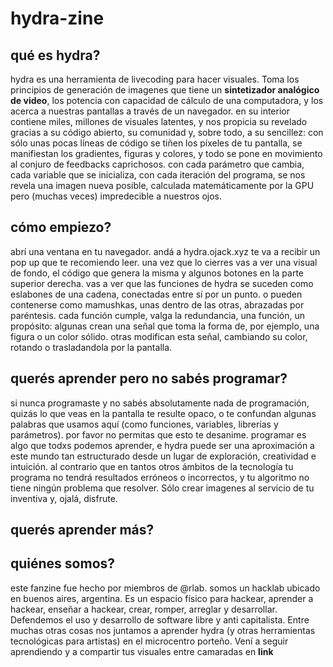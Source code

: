 # hydra-zine

## qué es hydra?
<!-- hydra emula las posibilidades de un sintetizador de video analógico y nos permite trasladarlas a la ventana de un navegador. 
podemos realizar visuales en tiempo real con sólo unas pocas líneas de código. encadenando unas cuantas funciones de javascript podemos generar imagenes en movimiento -->
<!-- con cada parámetro que cambia se nos revela otra imagen posible, y con cada ejecución de nuestro código se nos propicia una imagen nueva, distinta.  -->


<!-- hydra es una herramienta de livecoding para hacer visuales. que emula las posibilidades de un **sintetizador de video analógico** y las vuelca en la pantalla de tu navegador. -->

hydra es una herramienta de livecoding para hacer visuales. Toma los principios de generación de imagenes que tiene un **sintetizador analógico de video**, los potencia con capacidad de cálculo de una computadora,<!-- añade una pizca de la magia de internet,--> y los acerca a nuestras pantallas a través de un navegador. 
en su interior contiene miles, millones de visuales latentes, y nos propicia su revelado gracias a su código abierto, su comunidad y, sobre todo, a su sencillez: con sólo unas pocas líneas de código se tiñen los píxeles de tu pantalla, se manifiestan los gradientes, figuras y colores, y todo se pone en movimiento al conjuro de feedbacks caprichosos.
con cada parámetro que cambia, cada variable que se inicializa, con cada iteración del programa, se nos revela una imagen nueva posible, calculada matemáticamente por la GPU pero (muchas veces) impredecible a nuestros ojos. 

<!-- ## cómo funciona?
detrás de escena utiliza webGL para generar visuales. 
es una librería de javascript. 
una librería es el código que alguien (en este caso **olivia jack**) escribió para que otrxs reutilicen.  -->

## cómo empiezo?
abrí una ventana en tu navegador. andá a hydra.ojack.xyz
te va a recibir un pop up que te recomiendo leer. una vez que lo cierres vas a ver una visual de fondo, el código que genera la misma y algunos botones en la parte superior derecha.
vas a ver que las funciones de hydra se suceden como eslabones de una cadena, conectadas entre sí por un punto. o pueden contenerse como mamushkas, unas dentro de las otras, abrazadas por paréntesis.
cada función cumple, valga la redundancia, una función, un propósito: algunas crean una señal que toma la forma de, por ejemplo, una figura o un color sólido. otras modifican esta señal, cambiando su color, rotando o trasladandola por la pantalla.

## querés aprender pero no sabés programar?
si nunca programaste y no sabés absolutamente nada de programación, quizás lo que veas en la pantalla te resulte opaco, o te confundan algunas palabras que usamos aquí (como funciones, variables, librerías y parámetros). por favor no permitas que esto te desanime. programar es algo que todxs podemos aprender, e hydra puede ser una aproximación a este mundo tan estructurado desde un lugar de exploración, creatividad e intuición. 
al contrario que en tantos otros ámbitos de la tecnología tu programa no tendrá resultados erróneos o incorrectos, y tu algoritmo no tiene ningún problema que resolver. Sólo crear imagenes al servicio de tu inventiva y, ojalá, disfrute.

## querés aprender más?



## quiénes somos?
este fanzine fue hecho por miembros de @rlab. somos un hacklab ubicado en buenos aires, argentina. Es un espacio físico para hackear, aprender a hackear, enseñar a hackear, crear, romper, arreglar y desarrollar. Defendemos el uso y desarrollo de software libre y anti capitalista. Entre muchas otras cosas nos juntamos a aprender hydra (y otras herramientas tecnológicas para artistas) en el microcentro porteño. Vení a seguir aprendiendo y a compartir tus visuales entre camaradas en **link**